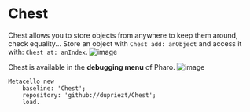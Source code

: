 # Chest
Chest allows you to store objects from anywhere to keep them around, check equality...
Store an object with `Chest add: anObject` and access it with: `Chest at: anIndex`.
![image](https://user-images.githubusercontent.com/32486709/59114830-54828000-8948-11e9-83a7-9631990bcb76.png)

Chest is available in the **debugging menu** of Pharo.
![image](https://user-images.githubusercontent.com/32486709/59115077-cce94100-8948-11e9-85c6-903d459b89ae.png)

```smalltalk
Metacello new
    baseline: 'Chest';
    repository: 'github://dupriezt/Chest';
    load.
```
